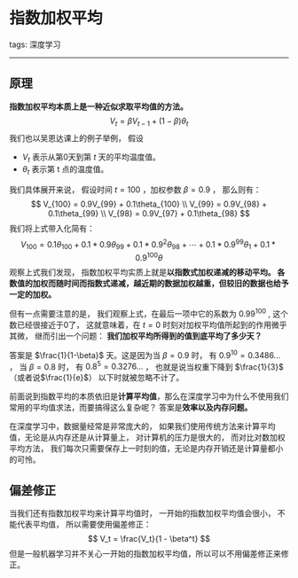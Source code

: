 # 指数加权平均

tags: 深度学习

---

## 原理

**指数加权平均本质上是一种近似求取平均值的方法。**
$$
V_t = \beta V_{t-1} + (1-\beta)\theta_t 
$$
我们也以吴恩达课上的例子举例， 假设

- $V_t$  表示从第0天到第 $t$ 天的平均温度值。
- $\theta_t$ 表示第 t 点的温度值。

我们具体展开来说， 假设时间  $t = 100$ ，加权参数 $\beta = 0.9$ ， 那么则有：
$$
V_{100} = 0.9V_{99} + 0.1\theta_{100}  \\ V_{99} = 0.9V_{98} + 0.1\theta_{99}   \\ V_{98} = 0.9V_{97} + 0.1\theta_{98}
$$
我们将上式带入化简有：
$$
V_{100} = 0.1 \theta_{100} + 0.1 * 0.9  \theta_{99} + 0.1 * 0.9^2 \theta_{98} + \cdots + 0.1 * 0.9^{99}  \theta_1 + 0.1 * 0.9^{100}\theta
$$
观察上式我们发现， 指数加权平均实质上就是**以指数式加权递减的移动平均。 各数值的加权而随时间而指数式递减，越近期的数据加权越重，但较旧的数据也给予一定的加权。**

但有一点需要注意的是， 我们观察上式，在最后一项中它的系数为 $0.99^{100}$ , 这个数已经很接近于0了， 这就意味着，在 $t = 0$ 时刻对加权平均值所起到的作用微乎其微， 继而引出一个问题： **我们加权平均所得到的值到底平均了多少天？** 

答案是 $\frac{1}{1-\beta}$  天。这是因为当 $\beta = 0.9$ 时， 有 $0.9^{10} = 0.3486...$ ， 当 $\beta = 0.8$  时， 有 $0.8^5  = 0.3276...$ ， 也就是说当权重下降到 $\frac{1}{3}$（或者说$\frac{1}{e}$） 以下时就被忽略不计了。

前面说到指数平均的本质依旧是**计算平均值**，那么在深度学习中为什么不使用我们常用的平均值求法，而要搞得这么复杂呢？ 答案是**效率以及内存问题。**

在深度学习中，数据量经常是非常庞大的， 如果我们使用传统方法来计算平均值，无论是从内存还是从计算量上， 对计算机的压力是很大的， 而对比对数加权平均方法， 我们每次只需要保存上一时刻的值，无论是内存开销还是计算量都小的可怜。 

## 偏差修正

当我们还有指数加权平均来计算平均值时， 一开始的指数加权平均值会很小， 不能代表平均值， 所以需要使用偏差修正：
$$
V_t = \frac{V_t}{1 - \beta^t} 
$$
但是一般机器学习并不关心一开始的指数加权平均值，所以可以不用偏差修正来修正。

